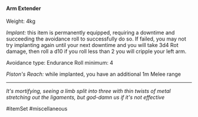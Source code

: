 #### Arm Extender

Weight: 4kg

*Implant:* this item is permanently equipped, requiring a downtime and succeeding the avoidance roll to successfully do so. If failed, you may not try implanting again until your next downtime and you will take 3d4 Rot damage, then roll a d10 if you roll less than 2 you will cripple your left arm.

Avoidance type: Endurance
Roll minimum: 4

*Piston's Reach:* while implanted, you have an additional 1m Melee range

---
*It's mortifying, seeing a limb split into three with thin twists of metal stretching out the ligaments, but god-damn us if it's not effective*

#itemSet #miscellaneous
